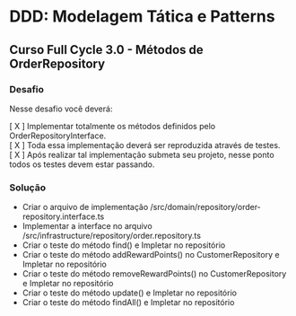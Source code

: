 # DDD: Modelagem Tática e Patterns
## Curso Full Cycle 3.0 - Métodos de OrderRepository




### Desafio
Nesse desafio você deverá:  

[ X ] Implementar totalmente os métodos definidos pelo OrderRepositoryInterface.<br />
[ X ] Toda essa implementação deverá ser reproduzida através de testes. <br />
[ X ] Após realizar tal implementação submeta seu projeto, nesse ponto todos os testes devem estar passando.<br />


### Solução
- Criar o arquivo de implementação /src/domain/repository/order-repository.interface.ts
- Implementar a interface no arquivo /src/infrastructure/repository/order.repository.ts
- Criar o teste do método find() e Impletar no repositório
- Criar o teste do método addRewardPoints() no CustomerRepository e Impletar no repositório
- Criar o teste do método removeRewardPoints() no CustomerRepository e Impletar no repositório
- Criar o teste do método update() e Impletar no repositório
- Criar o teste do método findAll() e Impletar no repositório
